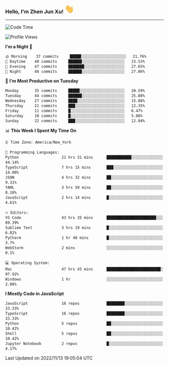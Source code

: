 ### Hello, I'm Zhen Jun Xu! <img src="https://raw.githubusercontent.com/arlenxuzj/arlenxuzj/master/assets/wave.gif" width="30px">

---

<!--START_SECTION:waka-->
![Code Time](http://img.shields.io/badge/Code%20Time-2%2C475%20hrs%2042%20mins-blue)

![Profile Views](http://img.shields.io/badge/Profile%20Views-27-blue)

**I'm a Night 🦉** 

```text
🌞 Morning    37 commits     █████░░░░░░░░░░░░░░░░░░░░   21.76% 
🌆 Daytime    40 commits     ██████░░░░░░░░░░░░░░░░░░░   23.53% 
🌃 Evening    47 commits     ███████░░░░░░░░░░░░░░░░░░   27.65% 
🌙 Night      46 commits     ██████░░░░░░░░░░░░░░░░░░░   27.06%

```
📅 **I'm Most Productive on Tuesday** 

```text
Monday       35 commits     █████░░░░░░░░░░░░░░░░░░░░   20.59% 
Tuesday      44 commits     ██████░░░░░░░░░░░░░░░░░░░   25.88% 
Wednesday    27 commits     ████░░░░░░░░░░░░░░░░░░░░░   15.88% 
Thursday     21 commits     ███░░░░░░░░░░░░░░░░░░░░░░   12.35% 
Friday       11 commits     █░░░░░░░░░░░░░░░░░░░░░░░░   6.47% 
Saturday     10 commits     █░░░░░░░░░░░░░░░░░░░░░░░░   5.88% 
Sunday       22 commits     ███░░░░░░░░░░░░░░░░░░░░░░   12.94%

```


📊 **This Week I Spent My Time On** 

```text
⌚︎ Time Zone: America/New_York

💬 Programming Languages: 
Python                   21 hrs 31 mins      ███████████░░░░░░░░░░░░░░   44.14% 
TypeScript               7 hrs 15 mins       ███░░░░░░░░░░░░░░░░░░░░░░   14.88% 
JSON                     4 hrs 32 mins       ██░░░░░░░░░░░░░░░░░░░░░░░   9.31% 
YAML                     3 hrs 59 mins       ██░░░░░░░░░░░░░░░░░░░░░░░   8.18% 
JavaScript               2 hrs 14 mins       █░░░░░░░░░░░░░░░░░░░░░░░░   4.61%

🔥 Editors: 
VS Code                  43 hrs 35 mins      ██████████████████████░░░   89.39% 
Sublime Text             3 hrs 19 mins       █░░░░░░░░░░░░░░░░░░░░░░░░   6.82% 
PyCharm                  1 hr 48 mins        █░░░░░░░░░░░░░░░░░░░░░░░░   3.7% 
WebStorm                 2 mins              ░░░░░░░░░░░░░░░░░░░░░░░░░   0.1%

💻 Operating System: 
Mac                      47 hrs 45 mins      ████████████████████████░   97.92% 
Windows                  1 hr                ░░░░░░░░░░░░░░░░░░░░░░░░░   2.08%

```

**I Mostly Code in JavaScript** 

```text
JavaScript               16 repos            ████████░░░░░░░░░░░░░░░░░   33.33% 
TypeScript               16 repos            ████████░░░░░░░░░░░░░░░░░   33.33% 
Python                   5 repos             ██░░░░░░░░░░░░░░░░░░░░░░░   10.42% 
Shell                    5 repos             ██░░░░░░░░░░░░░░░░░░░░░░░   10.42% 
Jupyter Notebook         2 repos             █░░░░░░░░░░░░░░░░░░░░░░░░   4.17%

```



 Last Updated on 2022/11/13 19:05:04 UTC
<!--END_SECTION:waka-->
